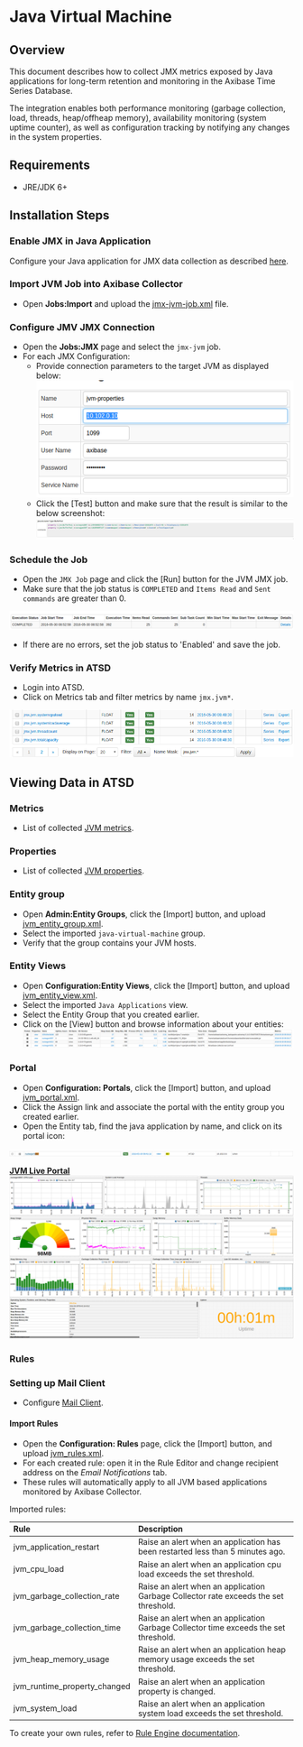 # Java Virtual Machine

## Overview

This document describes how to collect JMX metrics exposed by Java applications for long-term retention and monitoring in the Axibase Time Series Database.

The integration enables both performance monitoring (garbage collection, load, threads, heap/offheap memory), availability monitoring (system uptime counter), as well as configuration tracking by notifying any changes in the system properties.  

## Requirements

* JRE/JDK 6+

## Installation Steps

### Enable JMX in Java Application

Configure your Java application for JMX data collection as described [here](../../jmx.md).

### Import JVM Job into Axibase Collector

 * Open **Jobs:Import** and upload the [jmx-jvm-job.xml](configs/jvm_job.xml) file.

### Configure JMV JMX Connection

* Open the **Jobs:JMX** page and select the `jmx-jvm` job.
* For each JMX Configuration:
    * Provide connection parameters to the target JVM as displayed below:
    ![](images/jvm_jmx_configuration.png)
    * Click the [Test] button and make sure that the result is similar to the below screenshot:
    ![](images/jvm_test_jmx_configuration.png)

### Schedule the Job

* Open the `JMX Job` page and click the [Run] button for the JVM JMX job.
* Make sure that the job status is `COMPLETED` and `Items Read` and `Sent commands` are greater than 0.

![](images/test_run.png)

* If there are no errors, set the job status to 'Enabled' and save the job.

### Verify Metrics in ATSD

* Login into ATSD.
* Click on Metrics tab and filter metrics by name `jmx.jvm*`.

![](images/jvm_metrics.png)

## Viewing Data in ATSD

### Metrics

* List of collected [JVM metrics](metric-list.md).

### Properties

* List of collected [JVM properties](properties-list.md).

### Entity group

* Open **Admin:Entity Groups**, click the [Import] button, and upload  [jvm_entity_group.xml](configs/jvm_entity_group.xml).
* Select the imported `java-virtual-machine` group.
* Verify that the group contains your JVM hosts.

### Entity Views

* Open **Configuration:Entity Views**, click the [Import] button, and upload  [jvm_entity_view.xml](configs/jvm_entity_view.xml).
* Select the imported `Java Applications` view.
* Select the Entity Group that you created earlier.
* Click on the [View] button and browse information about your entities:
![](images/jvm_entity_view.png)

### Portal

* Open **Configuration: Portals**, click the [Import] button, and upload [jvm_portal.xml](configs/jvm_portal.xml).
* Click the Assign link and associate the portal with the entity group you created earlier.
* Open the Entity tab, find the java application by name, and click on its portal icon:

![](images/jvm_portal_icon.png)

[**JVM Live Portal**](http://apps.axibase.com/chartlab/e6911d9d)
![](images/jvm_portal.png)

### Rules

### Setting up Mail Client

* Configure [Mail Client](https://github.com/axibase/atsd/blob/master/administration/setting-up-email-client.md).

#### Import Rules

* Open the **Configuration: Rules** page, click the [Import] button, and upload [jvm_rules.xml](configs/jvm_rules.xml).
* For each created rule: open it in the Rule Editor and change recipient address on the *Email Notifications* tab.
* These rules will automatically apply to all JVM based applications monitored by Axibase Collector.

Imported rules:

| **Rule** |  **Description** |
| :--- | :--- |
| jvm_application_restart | Raise an alert when an application has been restarted less than 5 minutes ago.  |
| jvm_cpu_load | Raise an alert when an application cpu load exceeds the set threshold. |
| jvm_garbage_collection_rate |  Raise an alert when an application Garbage Collector rate exceeds the set threshold. |
| jvm_garbage_collection_time |   Raise an alert when an application Garbage Collector time exceeds the set threshold. |
| jvm_heap_memory_usage | Raise an alert when an application heap memory usage exceeds the set threshold. |
| jvm_runtime_property_changed | Raise an alert when an application property is changed. |
| jvm_system_load | Raise an alert when an application system load exceeds the set threshold. |

To create your own rules, refer to [Rule Engine documentation](https://github.com/axibase/atsd/blob/master/rule-engine/README.md).
